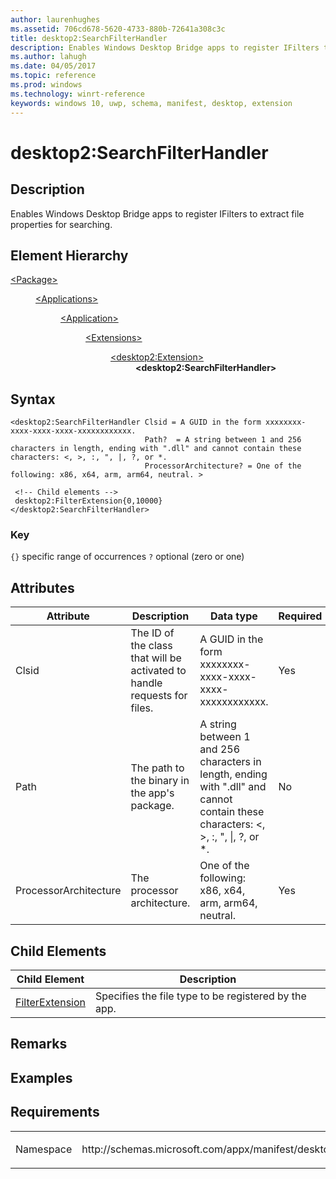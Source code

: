 ```yaml
---
author: laurenhughes
ms.assetid: 706cd678-5620-4733-880b-72641a308c3c
title: desktop2:SearchFilterHandler
description: Enables Windows Desktop Bridge apps to register IFilters to extract file properties for searching.
ms.author: lahugh
ms.date: 04/05/2017
ms.topic: reference
ms.prod: windows
ms.technology: winrt-reference
keywords: windows 10, uwp, schema, manifest, desktop, extension 
---
```


# desktop2:SearchFilterHandler


## Description
Enables Windows Desktop Bridge apps to register IFilters to extract file properties for searching.

## Element Hierarchy
<dl>
<dt><a href="element-package.md">&lt;Package&gt;</a></dt>
<dd>
<dl>
<dt><a href="element-applications.md">&lt;Applications&gt;</a></dt>
<dd>
<dl>
<dt><a href="element-application.md">&lt;Application&gt;</a></dt>
<dd>
<dl>
<dt><a href="element-1-extensions.md">&lt;Extensions&gt;</a></dt>
<dd>
<dl>
<dt><a href="element-desktop2-extension.md">&lt;desktop2:Extension&gt;</a></dt>
<dd><b>&lt;desktop2:SearchFilterHandler&gt;</b></dd>
</dl>
</dd>
</dl>
</dd>
</dl>
</dd>
</dl>
</dd>
</dl>

## Syntax
```syntax
<desktop2:SearchFilterHandler Clsid = A GUID in the form xxxxxxxx-xxxx-xxxx-xxxx-xxxxxxxxxxxx.
                              Path?  = A string between 1 and 256 characters in length, ending with ".dll" and cannot contain these characters: <, >, :, ", |, ?, or *.
                              ProcessorArchitecture? = One of the following: x86, x64, arm, arm64, neutral. >

 <!-- Child elements -->
 desktop2:FilterExtension{0,10000}
</desktop2:SearchFilterHandler>
```

### Key
`{}` specific range of occurrences
`?` optional (zero or one)

## Attributes
| Attribute | Description | Data type | Required |
|-----------|-------------|-----------|----------|
| Clsid | The ID of the class that will be activated to handle requests for files. | A GUID in the form xxxxxxxx-xxxx-xxxx-xxxx-xxxxxxxxxxxx. | Yes |
| Path | The path to the binary in the app's package. | A string between 1 and 256 characters in length, ending with ".dll" and cannot contain these characters: &lt;, &gt;, :, ", &#124;, ?, or *. | No |
| ProcessorArchitecture | The processor architecture. | One of the following: x86, x64, arm, arm64, neutral. | Yes |

## Child Elements

| Child Element | Description |
|---------------|-------------|
| [FilterExtension](element-desktop2-FilterExtension.md) | Specifies the file type to be registered by the app. |

## Remarks

## Examples

## Requirements

<table>
<colgroup>
<col width="50%" />
<col width="50%" />
</colgroup>
<tbody>
<tr class="odd">
<td><p>Namespace</p></td>
<td><p>http://schemas.microsoft.com/appx/manifest/desktop/windows10/2</p></td>
</tr>
</tbody>
</table>